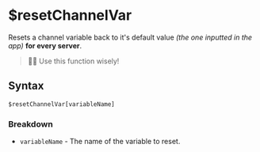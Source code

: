 # $resetChannelVar
Resets a channel variable back to it's default value *(the one inputted in the app)* **for every server**.

> 🧙‍♂️ Use this function wisely!

## Syntax
```
$resetChannelVar[variableName]
```

### Breakdown
- `variableName` - The name of the variable to reset.
